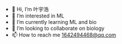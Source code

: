 - 👋 Hi, I’m 叶宇浩
- 👀 I’m interested in ML 
- 🌱 I’m currently learning ML and bio
- 💞️ I’m looking to collaborate on biology
- 📫 How to reach me 1642494468@qq.com

<!---
MilesYyh/MilesYyh is a ✨ special ✨ repository because its `README.md` (this file) appears on your GitHub profile.
You can click the Preview link to take a look at your changes.
--->
